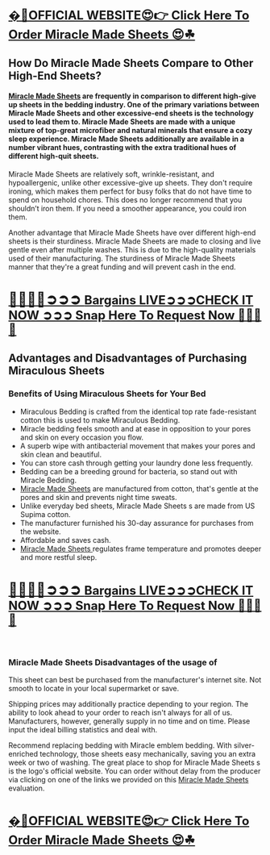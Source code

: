 <p>&nbsp;</p>
<h1><strong><a href="https://beastfitclub.com/miracle-made-sheets/"><span style="font-size: x-large;"><strong>�📣OFFICIAL WEBSITE😍👉 Click Here To Order Miracle Made Sheets 😍☘</strong></span></a></strong></h1>
<h2><strong>How Do Miracle Made Sheets Compare to Other High-End Sheets?</strong></h2>
<h4><a href="https://beastfitclub.com/miracle-made-sheets/">Miracle Made Sheets</a> are frequently in comparison to different high-give up sheets in the bedding industry. One of the primary variations between Miracle Made Sheets and other excessive-end sheets is the technology used to lead them to. Miracle Made Sheets are made with a unique mixture of top-great microfiber and natural minerals that ensure a cozy sleep experience. Miracle Made Sheets additionally are available in a number vibrant hues, contrasting with the extra traditional hues of different high-quit sheets.</h4>
<p>Miracle Made Sheets are relatively soft, wrinkle-resistant, and hypoallergenic, unlike other excessive-give up sheets. They don't require ironing, which makes them perfect for busy folks that do not have time to spend on household chores. This does no longer recommend that you shouldn&rsquo;t iron them. If you need a smoother appearance, you could iron them.</p>
<p>Another advantage that Miracle Made Sheets have over different high-end sheets is their sturdiness. Miracle Made Sheets are made to closing and live gentle even after multiple washes. This is due to the high-quality materials used of their manufacturing. The sturdiness of Miracle Made Sheets manner that they're a great funding and will prevent cash in the end.</p>
<h1><strong><a href="https://beastfitclub.com/miracle-made-sheets/">🍂🍂🍁🍁➲➲➲ <span style="font-size: x-large;"><strong>Bargains LIVE➲➲➲CHECK IT NOW ➲➲➲ Snap Here To Request Now 🍂🍂🍁🍁</strong></span></a></strong></h1>
<h2><strong>Advantages and Disadvantages of Purchasing Miraculous Sheets</strong></h2>
<h3><strong>Benefits of Using Miraculous Sheets for Your Bed</strong></h3>
<ul>
<li>Miraculous Bedding is crafted from the identical top rate fade-resistant cotton this is used to make Miraculous Bedding.</li>
<li>Miracle bedding feels smooth and at ease in opposition to your pores and skin on every occasion you flow.</li>
<li>A superb wipe with antibacterial movement that makes your pores and skin clean and beautiful.</li>
<li>You can store cash through getting your laundry done less frequently.</li>
<li>Bedding can be a breeding ground for bacteria, so stand out with Miracle Bedding.</li>
<li><a href="https://beastfitclub.com/miracle-made-sheets/">Miracle Made Sheets</a> are manufactured from cotton, that's gentle at the pores and skin and prevents night time sweats.</li>
<li>Unlike everyday bed sheets, Miracle Made Sheets s are made from US Supima cotton.</li>
<li>The manufacturer furnished his 30-day assurance for purchases from the website.</li>
<li>Affordable and saves cash.</li>
<li><a href="https://beastfitclub.com/miracle-made-sheets/">Miracle Made Sheets </a>regulates frame temperature and promotes deeper and more restful sleep.</li>
</ul>
<h1><strong><a href="https://beastfitclub.com/miracle-made-sheets/">🍂🍂🍁🍁➲➲➲ <span style="font-size: x-large;"><strong>Bargains LIVE➲➲➲CHECK IT NOW ➲➲➲ Snap Here To Request Now 🍂🍂🍁🍁</strong></span></a></strong></h1>
<p>&nbsp;</p>
<h3><strong>Miracle Made Sheets Disadvantages of the usage of</strong></h3>
<p>This sheet can best be purchased from the manufacturer's internet site. Not smooth to locate in your local supermarket or save.</p>
<p>Shipping prices may additionally practice depending to your region. The ability to look ahead to your order to reach isn't always for all of us. Manufacturers, however, generally supply in no time and on time. Please input the ideal billing statistics and deal with.</p>
<p>Recommend replacing bedding with Miracle emblem bedding. With silver-enriched technology, those sheets easy mechanically, saving you an extra week or two of washing. The great place to shop for Miracle Made Sheets s is the logo's official website. You can order without delay from the producer via clicking on one of the links we provided on this <a href="https://beastfitclub.com/miracle-made-sheets/">Miracle Made Sheets</a> evaluation.</p>
<h1><strong><a href="https://beastfitclub.com/miracle-made-sheets/"><span style="font-size: x-large;"><strong>�📣OFFICIAL WEBSITE😍👉 Click Here To Order Miracle Made Sheets 😍☘</strong></span></a></strong></h1>
<h1>&nbsp;</h1>
